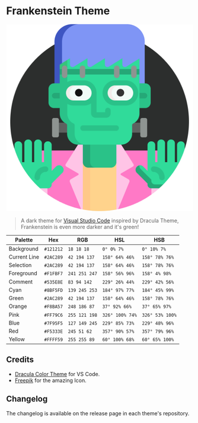 # Frankenstein Theme

![Frankenstein's Monster](https://raw.githubusercontent.com/synxty/frankenstein/master/visual-studio-code/icon.png)

> A dark theme for [Visual Studio Code](https://code.visualstudio.com/) inspired by Dracula Theme, Frankenstein is even more darker and it's green!

| Palette      | Hex       | RGB           | HSL             | HSB             |
| ------------ | --------- | ------------- | --------------- | --------------- |
| Background   | `#121212` | `18 18 18`    | `0° 0% 7%`      | `0° 10% 7%`     |
| Current Line | `#2AC289` | `42 194 137`  | `158° 64% 46%`  | `158° 78% 76%`  |
| Selection    | `#2AC289` | `42 194 137`  | `158° 64% 46%`  | `158° 78% 76%`  |
| Foreground   | `#F1FBF7` | `241 251 247` | `158° 56% 96%`  | `158° 4% 98%`   |
| Comment      | `#535E8E` | `83 94 142`   | `229° 26% 44%`  | `229° 42% 56%`  |
| Cyan         | `#8BF5FD` | `139 245 253` | `184° 97% 77%`  | `184° 45% 99%`  |
| Green        | `#2AC289` | `42 194 137`  | `158° 64% 46%`  | `158° 78% 76%`  |
| Orange       | `#F8BA57` | `248 186 87`  | `37° 92% 66%`   | `37° 65% 97%`   |
| Pink         | `#FF79C6` | `255 121 198` | `326° 100% 74%` | `326° 53% 100%` |
| Blue         | `#7F95F5` | `127 149 245` | `229° 85% 73%`  | `229° 48% 96%`  |
| Red          | `#F5333E` | `245 51 62`   | `357° 90% 57%`  | `357° 79% 96%`  |
| Yellow       | `#FFFF59` | `255 255 89`  | `60° 100% 68%`  | `60° 65% 100%`  |

## Credits

* [Dracula Color Theme](https://draculatheme.com/visual-studio-code) for VS Code.
* [Freepik](https://www.flaticon.com/br/autores/freepik) for the amazing Icon.

## Changelog

The changelog is available on the release page in each theme's repository.